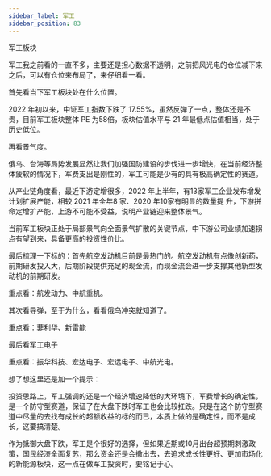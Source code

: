 ```yaml
---
sidebar_label: 军工
sidebar_position: 83
---
```


军工板块

军工我之前看的一直不多，主要还是担心数据不透明，之前把风光电的仓位减下来之后，可以有仓位来布局了，来仔细看一看。

首先看当下军工板块处在什么位置。

2022 年初以来，中证军工指数下跌了 17.55%，虽然反弹了一点，整体还是不贵，目前军工板块整体 PE 为58倍，板块估值水平与 21 年最低点估值相当，处于历史低位。

再看景气度。

俄乌、台海等局势发展显然让我们加强国防建设的步伐进一步增快，在当前经济整体疲软的情况下，军费支出是刚性的，军工可能是少有的具有极高确定性的赛道。

从产业链角度看，最近下游定增很多，2022 年上半年，有13家军工企业发布增发计划扩展产能，相较 2021 年全年8 家、2020 年10家有明显的数量提 升，下游拼命定增扩产能，上游不可能不受益，说明产业链迎来整体景气。

当前军工板块正处于局部景气向全面景气扩散的关键节点，中下游公司业绩加速拐点有望到来，具备更高的投资性价比。

最后梳理一下标的：首先航空发动机目前是最热门的。航空发动机有点像创新药，前期研发投入大，后期阶段提供充足的现金流，而现金流会进一步支撑其他新型发动机的前期研发。

重点看：航发动力、中航重机。

其次看导弹，至于为什么，看看俄乌冲突就知道了。

重点看：菲利华、新雷能

最后看军工电子

重点看：振华科技、宏达电子、宏远电子、中航光电。


想了想这里还是加一个提示： 

投资思路上，军工强调的还是一个经济增速降低的大环境下，军费增长的确定性，是一个防守型赛道，保证了在大盘下跌时军工也会比较扛跌。只是在这个防守型赛道中尽量的去找有成长的超额收益的标的而已，本质上做的是确定性，而不是成长，这要搞清楚。

作为抵御大盘下跌，军工是个很好的选择，但如果近期或10月出台超预期刺激政策，国民经济全面复苏，那么资金还是会撤出去，去追求成长性更好、更加市场化的新能源板块，这一点在做军工投资时，要铭记于心。
